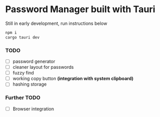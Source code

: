 # Password Manager built with Tauri  

Still in early development, run instructions below

```sh
npm i
cargo tauri dev
```

### TODO

- [ ] password generator
- [ ] cleaner layout for passwords
- [ ] fuzzy find
- [ ] working copy button __(integration with system clipboard)__
- [ ] hashing storage

### Further TODO

- [ ] Browser integration
